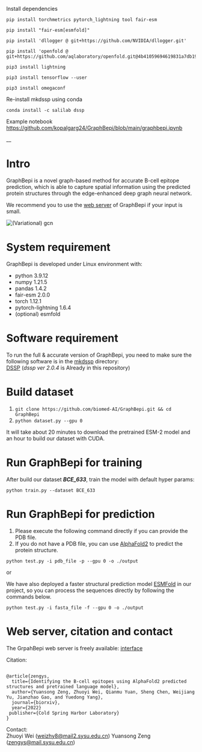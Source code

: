 Install dependencies

```
pip install torchmetrics pytorch_lightning tool fair-esm

pip install "fair-esm[esmfold]"

pip install 'dllogger @ git+https://github.com/NVIDIA/dllogger.git'

pip install 'openfold @ git+https://github.com/aqlaboratory/openfold.git@4b41059694619831a7db195b7e0988fc4ff3a307'

pip3 install lightning

pip3 install tensorflow --user

pip3 install omegaconf
```

Re-install mkdssp using conda

```
conda install -c salilab dssp
```

Example notebook
https://github.com/kopalgarg24/GraphBepi/blob/main/graphbepi.ipynb


__
# Intro  
GraphBepi is a novel graph-based method for accurate B-cell epitope prediction, which is able to capture
spatial information using the predicted protein structures through the edge-enhanced deep graph neural network.

We recommend you to use the [web server](http://bio-web1.nscc-gz.cn/app/graphbepi) of GraphBepi
if your input is small.  


![(Variational) gcn](Framework.png)


# System requirement  
GraphBepi is developed under Linux environment with:  
- python  3.9.12  
- numpy  1.21.5
- pandas  1.4.2
- fair-esm  2.0.0
- torch  1.12.1
- pytorch-lightning  1.6.4
- (optional) esmfold
# Software requirement  
To run the full & accurate version of GraphBepi, you need to make sure the following software is in the [mkdssp](./mkdssp) directory:  
[DSSP](https://github.com/cmbi/dssp) (*dssp ver 2.0.4* is Already in this repository) 

# Build dataset  
1. `git clone https://github.com/biomed-AI/GraphBepi.git && cd GraphBepi`
2. `python dataset.py --gpu 0`

It will take about 20 minutes to download the pretrained ESM-2 model and an hour to build our dataset with CUDA.
# Run GraphBepi for training
After build our dataset ***BCE_633***, train the model with default hyper params:
```
python train.py --dataset BCE_633
```
# Run GraphBepi for prediction  

1) Please execute the following command directly if you can provide the PDB file.
2) If you do not have a PDB file, you can use [AlphaFold2](http://bio-web1.nscc-gz.cn/app/alphaFold2_bio) to predict the protein structure. 

```
python test.py -i pdb_file -p --gpu 0 -o ./output
```

or

We have also deployed a faster structural prediction model [ESMFold](https://github.com/facebookresearch/esm) in our project, so you can process the sequences directly by following the commands below.

```
python test.py -i fasta_file -f --gpu 0 -o ./output
```


# Web server, citation and contact  
The GrpahBepi web server is freely available:  [interface](http://bio-web1.nscc-gz.cn/app/graphbepi)  

Citation:  
```

@article{zengys,
  title={Identifying the B-cell epitopes using AlphaFold2 predicted structures and pretrained language model},
  author={Yuansong Zeng, Zhuoyi Wei, Qianmu Yuan, Sheng Chen, Weijiang Yu, Jianzhao Gao, and Yuedong Yang},
  journal={biorxiv},
  year={2022}
 publisher={Cold Spring Harbor Laboratory}
}

```

Contact:  
Zhuoyi Wei (weizhy8@mail2.sysu.edu.cn)
Yuansong Zeng (zengys@mail.sysu.edu.cn)    


